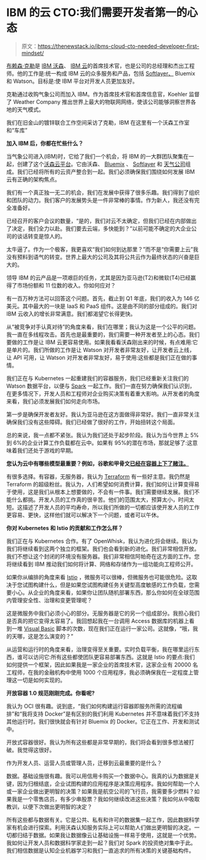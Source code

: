# IBM 的云 CTO:我们需要开发者第一的心态

> 原文：<https://thenewstack.io/ibms-cloud-cto-needed-developer-first-mindset/>

[布赖森·克勒](https://www.linkedin.com/in/brysonkoehler/)是 [IBM 沃森](https://www.ibm.com/watson/)、 [IBM 云](https://www.ibm.com/cloud-computing/)的首席技术官，也是公司的总经理和杰出工程师。他的工作是:统一构成 IBM 云的众多服务和产品，包括 [Softlayer、](http://www.softlayer.com/) Bluemix 和 Watson。目标是:使 IBM 平台对开发人员更加友好。

克勒通过收购气象公司而加入 IBM。作为首席技术官和首席信息官，Koehler 监督了 Weather Company 推出世界上最大的物联网网络，使该公司能够洞察世界各地的天气模式。

我们在旧金山的镀锌联合工作空间采访了克勒，IBM 在这里有一个沃森工作室和“车库”

**加入 IBM 后，你都在忙些什么？**

当气象公司进入(IBM)时，它给了我们一个机会，将 IBM 的一大群团队聚集在一起，创建了这个[沃森云平台](https://www.ibm.com/watson/developercloud/)。它由沃森、 [Bluemix](https://www.ibm.com/cloud-computing/bluemix/) 、 [Softlayer](http://www.softlayer.com/) 和 [](http://www.softlayer.com/) [天气公司](http://www.theweathercompany.com/)组成。我们已经将所有的云资产整合到一起。我们必须确保我们围绕如何发展 IBM 云有正确的架构焦点。

我们有一个真正独一无二的机会，我们在发展中获得了很多乐趣。我们得到了组织和团队的动力。我们客户的发展势头是一件非常棒的事情。作为新人，我还没有完全准备好。

已经召开的客户会议的数量，“是的，我们对云不太确定，但我们已经在内部做出了决定，我们全力以赴。我们要去云端，多快能到？”以前可能不确定的大企业公司的谈话转变是惊人的。

太牛逼了。作为一个极客，我更喜欢“我们如何到达那里？”而不是“你需要上云”我没有预料到语气的转变。世界上最大的公司及其将公共云作为最终状态的兴奋是巨大的。

领导 IBM 的云产品是一项艰巨的任务，尤其是因为亚马逊(T2)和微软(T4)已经赢得了市场份额和 11 位数的收入。你如何应对？

有一百万种方法可以回答这个问题。首先，截止到 Q1 年底，我们的收入为 146 亿美元。其中最大的一块是 IaaS 和 PaaS 组件。这是由不同的部分组成的。我们对 IBM 云收入的增长非常满意。我们都渴望它长得更快。

从“被竞争对手认真对待”的角度来看，我们在哪里；我认为这是一个公平的问题。我一直在多线程攻击。首先也是最重要的，我们需要一种开发者至上的心态。我们要做的工作是让 IBM 云更容易使用。如果我看看沃森刚出来的时候，有点难用:它是单片的。我们所做的工作是让 Watson 对开发者非常友好，让开发者云上线，让 API 可用，让 Watson 对开发者非常友好，易于使用:这些都是我们正在做的事情。

我们正在与 Kubernetes 一起重建我们的容器服务，我们已经重新关注我们的 Watson 数据平台，以便与 [Spark](https://spark.apache.org/) 一起工作。我们一直在努力确保我们认识到，在更多情况下，开发人员和工程师对企业购买决策有着重大影响。从开发者的角度来看，我们必须发展我们如何走向市场。

第一步是确保开发者友好。我认为亚马逊在这方面做得非常好。我们一直非常关注确保我们没有这些障碍。我们已经做了很好的工作，开始扭转这个局面。

总的来说，我一点都不紧张。我认为我们还处于起步阶段。我认为当今世界上 5%到 6%的企业计算工作负载都在云中。如果有 95%的潜在市场，那就足够了:这意味着我们还处于游戏的早期。

**您认为云中有哪些模型最重要？例如，谷歌和甲骨文[已经在容器上下了赌注。](https://cloud.oracle.com/home)**

有很多选择。有容器，无服务器，我认为 [Terraform](https://www.terraform.io/) 有一些好主意。我仍然是 Terraform 的超级粉丝。我认为，人们希望如何消费计算，我们如何让计算变得易于使用，这是我们从根本上想要做的，不会有一件事。我们需要继续发展。我们不能什么都挑。开发人员的工作真的很辛苦。他们的范围太大，预算太小，时间太短。这描述了开发人员的平均寿命，所以我们所做的一切都应该使开发人员的工作更容易、更快，这样他们就可以解决下一个问题，或者可以午休。

**你对 Kubernetes 和 Istio 的贡献和工作怎么样？**

我们正在与 Kubernetes 合作。有了 OpenWhisk，我认为进化将会继续。我认为我们将继续看到这两个独立的框架。我们也会看到新的进化。我们非常相信开放。我们不想让这个封闭的环境没有服务器。我们非常相信阿帕奇在这方面的工作。您将继续看到 IBM 推动我们如何将计算、网络和存储作为一组功能向工程师公开。

如果你从编排的角度来看 [Istio](https://istio.io/) ，微服务可以很棒，但微服务也可能很危险。这取决于您试图构建什么，但是如果您试图构建任务关键型高度敏感的工作负载，您需要小心。从企业的角度来看，如果你让团队随机部署东西，那么你如何在全球范围内管理安全性、治理和变更管理呢？

这是微服务中我们必须小心的部分。无服务器是它的另一个组成部分。我担心我们是否真的把它变得太容易了。我回想起我在一台调用 Access 数据库的机器上看到一堆 [Visual Basic](https://docs.microsoft.com/en-us/dotnet/visual-basic/) 脚本的次数，现在我们正在运行一家公司。这就像，“哦，我的天哪，这是怎么演变的？”

从运营和运行时的角度来看，治理变得至关重要。实时负载平衡，我在哪里运行东西，谁可以访问它:所有这些都使团队更容易部署东西。这就是 Istio 的要点:我们如何提供一个框架，因此如果我是一家企业的首席技术官，这家企业有 20000 名工程师，在我的金融机构中使用 1000 个应用程序，我必须确保我在一定程度上管理这一切是如何实现的。

**开放容器 1.0 规范刚刚完成。你看呢?**

我认为 OCI 很有趣。说到底，“我们如何构建运行容器即服务所需的流程编排”和“我将支持 Docker”是有区别的我们利用 Kubernetes 并不意味着我们不支持其他运行时。我们很快就会有针对 Bluemix 的 Docker。它正在工作、开发和测试中。

开放式容器很好。我认为所有这些都是非常早期的，我们将会看到很多想法被打破。我觉得这很好。

作为开发人员、运营人员或管理人员，迁移到云最重要的是什么？

数据。基础设施很有趣。我可以用信用卡购买一个数据中心。我真的认为数据是关键，因为归根结底，企业试图构建的应用程序是决策应用程序。我如何帮助一个人或一家企业做出更明智的决策？如果我是航空公司的飞行员，我需要多少燃料？如果我是一个零售店员，有多少串股票？我如何继续改进这些决策？我如何从中吸取教训，以便下次做出更明智的决定？

所有这些都与数据有关。它是公共、私有和许可的数据集一起工作，因此数据科学家有机会进行探索。利用沃森认知服务实际上可以帮助人们做出更明智的决定。一切都归结于数据。如果我让数据像云让基础设施一样易于使用，这就是一个优势。我如何让开发人员和数据科学家走到一起？我们对 Spark 的投资绝对集中于此。我们相信数据是认知企业机器学习和我们一直追求的所有决策的关键基础构件。

<svg xmlns:xlink="http://www.w3.org/1999/xlink" viewBox="0 0 68 31" version="1.1"><title>Group</title> <desc>Created with Sketch.</desc></svg>